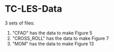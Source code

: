 # TC-LES-Data

3  sets of files:

1. "CFAD" has the data to make Figure 5 
2. "CROSS_ROLL" has the data to make Figure 7 
3. "MOM" has the data to make Figure 13 
